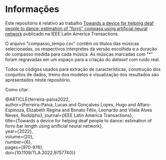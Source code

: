 
# Informações

Este repositório é relativo ao trabalho [Towards a device for helping deaf people to dance: estimation of "forró" compass using artificial neural network](https://latamt.ieeer9.org/index.php/transactions/article/view/6146) publicado na IEEE Latin America Transactions.

O arquivo "compasso_tempo.csv" contêm os títulos das músicas selecionadas, os respectivos interpretes da versão escolhida e a duração do compasso medida para cada música. As músicas marcadas com "\*" foram regravadas em um espaço para a criação do *dataset* com ruído real.

Todos os códigos usados para extração de características, construção dos conjuntos de dados, treino dos modelos e visualização dos resultados são apresentados neste repositório.

Como citar:

@ARTICLE{ferreira-paiva2022,  
author={Ferreira-Paiva, Lucas and Gonçalves Lopes, Hugo and Alfaro-Espinoza, Elizabeth Regina and Bonato Félix, Leonardo and Vilela Alves Neves, Rodolpho},
journal={IEEE Latin America Transactions},   
title={Towards a device for helping deaf people to dance: estimation of forro bar length using artificial neural network},   
year={2022},  
volume={20},  
number={6},  
pages={970-976},  
doi={10.1109/TLA.2022.9757740}}


